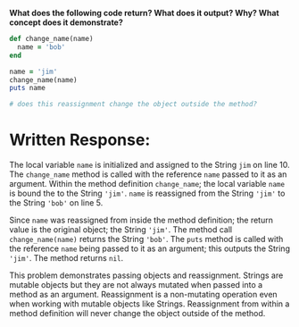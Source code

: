 **What does the following code return? What does it output? Why? What concept does it demonstrate?**

```ruby
def change_name(name)
  name = 'bob'
end

name = 'jim'
change_name(name)
puts name

# does this reassignment change the object outside the method?
```
# Written Response:

The local variable `name` is initialized and assigned to the String `jim` on line 10. The `change_name` method is called with the reference `name` passed to it as an argument. 
Within the method definition `change_name`; the local variable `name` is bound the to the String `'jim'`. `name` is reassigned from the String `'jim'` to the String `'bob'` on line 5.

Since `name` was reassigned from inside the method definition; the return value is the original object; the String `'jim'`.
The method call `change_name(name)` returns the String `'bob'`.
The `puts` method is called with the reference `name` being passed to it as an argument; this outputs the String `'jim'`. The method returns `nil`.

This problem demonstrates passing objects and reassignment. Strings are mutable objects but they are not always mutated when passed into a method as an argument. Reassignment is a non-mutating operation even when working with mutable objects like Strings. Reassignment from within a method definition will never change the object outside of the method.

